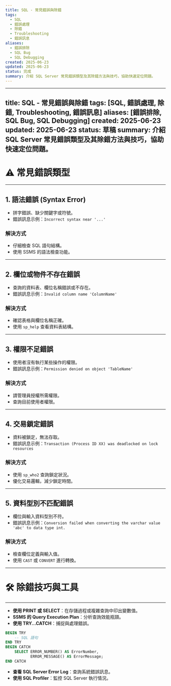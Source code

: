```yaml
---
title: SQL - 常見錯誤與除錯
tags:
  - SQL
  - 錯誤處理
  - 除錯
  - Troubleshooting
  - 錯誤訊息
aliases:
  - 錯誤排除
  - SQL Bug
  - SQL Debugging
created: 2025-06-23
updated: 2025-06-23
status: 完成
summary: 介紹 SQL Server 常見錯誤類型及其除錯方法與技巧，協助快速定位問題。
---
```

---
title: SQL - 常見錯誤與除錯
tags: [SQL, 錯誤處理, 除錯, Troubleshooting, 錯誤訊息]
aliases: [錯誤排除, SQL Bug, SQL Debugging]
created: 2025-06-23
updated: 2025-06-23
status: 草稿
summary: 介紹 SQL Server 常見錯誤類型及其除錯方法與技巧，協助快速定位問題。
---

# ⚠️ 常見錯誤類型

---

## 1. 語法錯誤 (Syntax Error)

- 拼字錯誤、缺少關鍵字或符號。
- 錯誤訊息示例：`Incorrect syntax near '...'`

### 解決方式

- 仔細檢查 SQL 語句結構。
- 使用 SSMS 的語法檢查功能。

---

## 2. 欄位或物件不存在錯誤

- 查詢的資料表、欄位名稱錯誤或不存在。
- 錯誤訊息示例：`Invalid column name 'ColumnName'`

### 解決方式

- 確認表格與欄位名稱正確。
- 使用 `sp_help` 查看資料表結構。

---

## 3. 權限不足錯誤

- 使用者沒有執行某些操作的權限。
- 錯誤訊息示例：`Permission denied on object 'TableName'`

### 解決方式

- 請管理員授權所需權限。
- 查詢目前使用者權限。

---

## 4. 交易鎖定錯誤

- 資料被鎖定，無法存取。
- 錯誤訊息示例：`Transaction (Process ID XX) was deadlocked on lock resources`

### 解決方式

- 使用 `sp_who2` 查詢鎖定狀況。
- 優化交易邏輯，減少鎖定時間。

---

## 5. 資料型別不匹配錯誤

- 欄位與輸入資料型別不符。
- 錯誤訊息示例：`Conversion failed when converting the varchar value 'abc' to data type int.`

### 解決方式

- 檢查欄位定義與輸入值。
- 使用 `CAST` 或 `CONVERT` 進行轉換。

---

# 🛠️ 除錯技巧與工具

---

- **使用 PRINT 或 SELECT**：在存儲過程或複雜查詢中印出變數值。
- **SSMS 的 Query Execution Plan**：分析查詢效能瓶頸。
- **使用 TRY...CATCH**：捕捉與處理錯誤。
```sql
BEGIN TRY
    -- SQL 語句
END TRY
BEGIN CATCH
    SELECT ERROR_NUMBER() AS ErrorNumber,
           ERROR_MESSAGE() AS ErrorMessage;
END CATCH
```
- **查看 SQL Server Error Log**：查詢系統錯誤訊息。
- **使用 SQL Profiler**：監控 SQL Server 執行情況。
